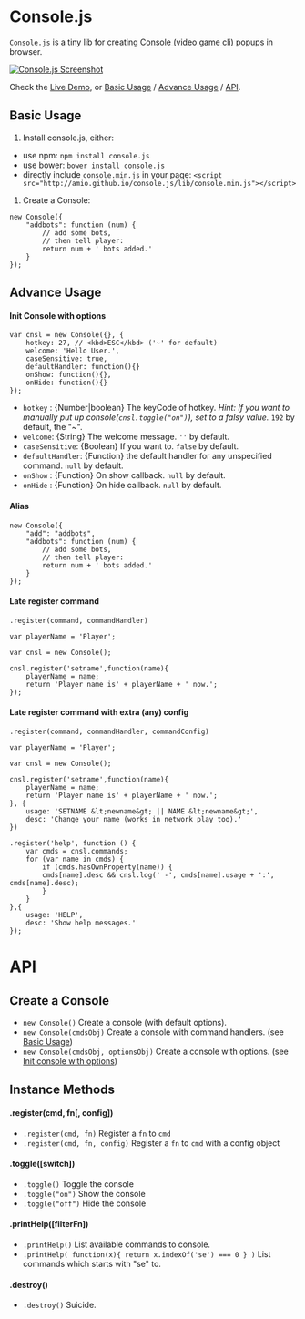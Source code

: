 # Console.js

`Console.js` is a tiny lib for creating [Console (video game cli)](https://en.wikipedia.org/wiki/Console_(video_game_CLI)) popups in browser.

[![Console.js Screenshot](https://cloud.githubusercontent.com/assets/215282/9493105/e7e3ee38-4c2f-11e5-85cc-c24168e8c706.png)](http://amio.github.io/console.js)

Check the [Live Demo](http://amio.github.io/console.js), or [Basic Usage](#basic-usage) / [Advance Usage](#advance-usage) / [API](#api).

## Basic Usage

1. Install console.js, either:
  - use npm: `npm install console.js`
  - use bower: `bower install console.js`
  - directly include `console.min.js` in your page:
    `<script src="http://amio.github.io/console.js/lib/console.min.js"></script>`

1. Create a Console:
```
new Console({
    "addbots": function (num) {
        // add some bots,
        // then tell player:
        return num + ' bots added.'
    }
});
```

## Advance Usage

#### Init Console with options

```
var cnsl = new Console({}, {
    hotkey: 27, // <kbd>ESC</kbd> ('~' for default)
    welcome: 'Hello User.',
    caseSensitive: true,
    defaultHandler: function(){}
    onShow: function(){},
    onHide: function(){}
});
```

- `hotkey` : {Number|boolean} The keyCode of hotkey. *Hint: If you want to manually put up
 console(`cnsl.toggle("on")`), set to a falsy value.* `192` by default, the "~".
- `welcome`: {String} The welcome message. `''` by default.
- `caseSensitive`: {Boolean} If you want to. `false` by default.
- `defaultHandler`: {Function} the default handler for any unspecified command. `null` by default.
- `onShow` : {Function} On show callback. `null` by default.
- `onHide` : {Function} On hide callback. `null` by default.

#### Alias

```
new Console({
    "add": "addbots",
    "addbots": function (num) {
        // add some bots,
        // then tell player:
        return num + ' bots added.'
    }
});
```

#### Late register command

`.register(command, commandHandler)`

```
var playerName = 'Player';

var cnsl = new Console();

cnsl.register('setname',function(name){
    playerName = name;
    return 'Player name is' + playerName + ' now.';
});
```

#### Late register command with extra (any) config

`.register(command, commandHandler, commandConfig)`

```
var playerName = 'Player';

var cnsl = new Console();

cnsl.register('setname',function(name){
    playerName = name;
    return 'Player name is' + playerName + ' now.';
}, {
    usage: 'SETNAME &lt;newname&gt; || NAME &lt;newname&gt;',
    desc: 'Change your name (works in network play too).'
})

.register('help', function () {
    var cmds = cnsl.commands;
    for (var name in cmds) {
        if (cmds.hasOwnProperty(name)) {
        cmds[name].desc && cnsl.log(' -', cmds[name].usage + ':', cmds[name].desc);
        }
    }
},{
    usage: 'HELP',
    desc: 'Show help messages.'
});
```

# API

## Create a Console

- `new Console()` Create a console (with default options).
- `new Console(cmdsObj)` Create a console with command handlers. (see [Basic Usage](#basic-usage))
- `new Console(cmdsObj, optionsObj)` Create a console with options. (see [Init console with options](#init-console-with-options))

## Instance Methods

#### .register(cmd, fn[, config])

- `.register(cmd, fn)` Register a `fn` to `cmd`
- `.register(cmd, fn, config)` Register a `fn` to `cmd` with a config object

#### .toggle([switch])

- `.toggle()` Toggle the console
- `.toggle("on")` Show the console
- `.toggle("off")` Hide the console

#### .printHelp([filterFn])

- `.printHelp()` List available commands to console.
- `.printHelp( function(x){ return x.indexOf('se') === 0 } )` List commands which starts with "se" to.

#### .destroy()

- `.destroy()` Suicide.
